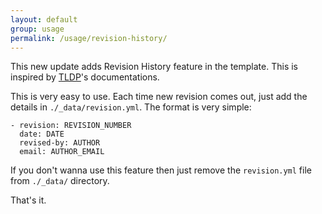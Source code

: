 ```yaml
---
layout: default
group: usage
permalink: /usage/revision-history/
---
```


This new update adds Revision History feature in the template. This is inspired
by <a href="https://tldp.org">TLDP</a>'s documentations.

This is very easy to use. Each time new revision comes out, just add the details
in `./_data/revision.yml`. The format is very simple:

```
- revision: REVISION_NUMBER
  date: DATE
  revised-by: AUTHOR
  email: AUTHOR_EMAIL
```

If you don't wanna use this feature then just remove the `revision.yml` file
from `./_data/` directory.

That's it.
